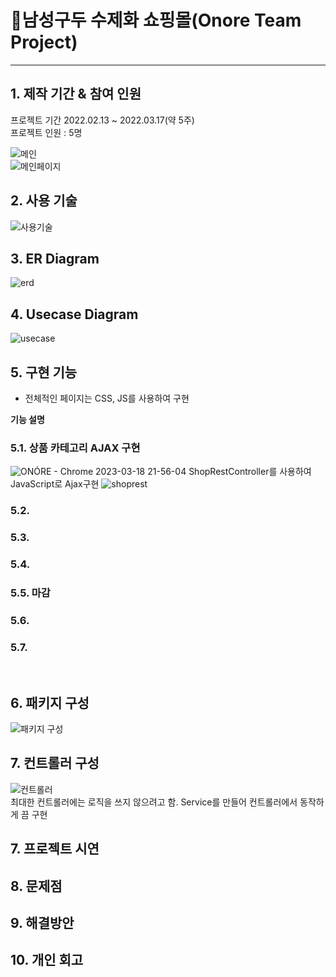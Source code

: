 # :pushpin:남성구두 수제화 쇼핑몰(Onore Team Project)
<hr>

## 1. 제작 기간 & 참여 인원
프로젝트 기간 2022.02.13 ~ 2022.03.17(약 5주) <br>
프로젝트 인원 : 5명

![메인](https://user-images.githubusercontent.com/115913274/225919477-74ebd1a4-c6c1-42a6-b7c6-6270233d5d94.png) <br>
![메인페이지](https://user-images.githubusercontent.com/115913274/226086462-27d793ed-7dc9-4e69-93e2-d4154d2d7ba0.png)



## 2. 사용 기술<br>
![사용기술](https://user-images.githubusercontent.com/115913274/226086031-faccc5e6-e769-4bcd-9bba-6945566ce0f0.JPG)

## 3. ER Diagram
![erd](https://user-images.githubusercontent.com/115913274/226086362-71784bdc-b6ca-4eac-aba7-6bed0fbdc6af.JPG)

## 4. Usecase Diagram
![usecase](https://user-images.githubusercontent.com/115913274/226086393-f2bea01a-5303-4ac3-bc32-5037c5f855fc.png)


## 5. 구현 기능
- 전체적인 페이지는 CSS, JS를 사용하여 구현 


<b>기능 설명</b>


### 5.1. 상품 카테고리 AJAX 구현
![ONÓRE - Chrome 2023-03-18 21-56-04](https://user-images.githubusercontent.com/115913274/226107795-bac884f1-a066-4ae8-b445-16e480082eec.gif)
ShopRestController를 사용하여 JavaScript로 Ajax구현
![shoprest](https://user-images.githubusercontent.com/115913274/226107858-13ee44d8-d05c-4c9c-a9e1-221b6e788635.JPG)


### 5.2. 



### 5.3.



### 5.4. 

### 5.5. 마감

 
### 5.6.

 
### 5.7.


</br>

## 6. 패키지 구성
![패키지 구성](https://user-images.githubusercontent.com/115913274/226087046-519171dd-8ccd-453e-beb2-718fff745924.JPG)

## 7. 컨트롤러 구성
![컨트롤러](https://user-images.githubusercontent.com/115913274/226087062-e9b1d4ae-6df1-41bb-98a9-d1f0934a3454.JPG) <br>
최대한 컨트롤러에는 로직을 쓰지 않으려고 함.
Service를 만들어 컨트롤러에서 동작하게 끔 구현


## 7. 프로젝트 시연


## 8. 문제점


## 9. 해결방안


## 10. 개인 회고

